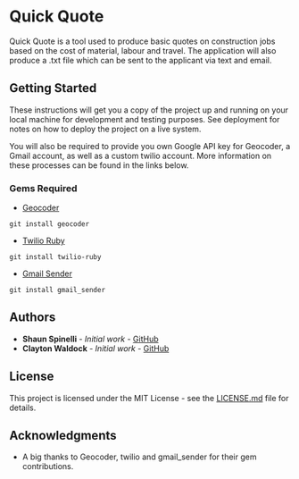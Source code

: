 # Quick Quote

Quick Quote is a tool used to produce basic quotes on construction jobs based on the cost of material, labour and travel. The application will also produce a .txt file which can be sent to the applicant via text and email.

## Getting Started

These instructions will get you a copy of the project up and running on your local machine for development and testing purposes. See deployment for notes on how to deploy the project on a live system.

You will also be required to provide you own Google API key for Geocoder, a Gmail account, as well as a custom twilio account. More information on these processes can be found in the links below.

### Gems Required

* [Geocoder](https://github.com/alexreisner/geocoder)
```
git install geocoder
```

* [Twilio Ruby](https://github.com/twilio/twilio-ruby)
```
git install twilio-ruby
```
* [Gmail Sender](https://github.com/dcadenas/gmail_sender)


```
git install gmail_sender
```
## Authors

* **Shaun Spinelli** - *Initial work* - [GitHub](https://github.com/ShaunSpinelli)
* **Clayton Waldock** - *Initial work* - [GitHub](https://github.com/CTWaldock)

## License

This project is licensed under the MIT License - see the [LICENSE.md](LICENSE.md) file for details.

## Acknowledgments

* A big thanks to Geocoder, twilio and gmail_sender for their gem contributions.
